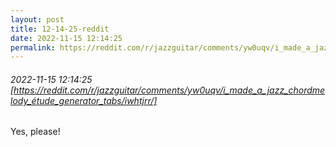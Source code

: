 ```yaml
---
layout: post
title: 12-14-25-reddit
date: 2022-11-15 12:14:25
permalink: https://reddit.com/r/jazzguitar/comments/yw0uqv/i_made_a_jazz_chordmelody_étude_generator_tabs/iwhtjrr/
---
```


###### 2022-11-15 12:14:25 [https://reddit.com/r/jazzguitar/comments/yw0uqv/i_made_a_jazz_chordmelody_étude_generator_tabs/iwhtjrr/]
Yes, please!

